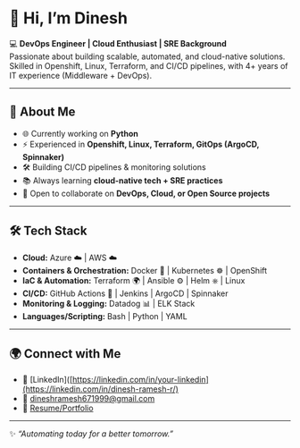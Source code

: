 # 👋 Hi, I’m Dinesh  

💻 **DevOps Engineer | Cloud Enthusiast | SRE Background**  
Passionate about building scalable, automated, and cloud-native solutions. Skilled in Openshift, Linux, Terraform, and CI/CD pipelines, with 4+ years of IT experience (Middleware + DevOps).  

---

## 🚀 About Me  
- 🌐 Currently working on **Python**  
- ⚡ Experienced in **Openshift, Linux, Terraform, GitOps (ArgoCD, Spinnaker)**  
- 🛠️ Building CI/CD pipelines & monitoring solutions  
- 📚 Always learning **cloud-native tech + SRE practices**  
- 🤝 Open to collaborate on **DevOps, Cloud, or Open Source projects**  

---

## 🛠️ Tech Stack  
- **Cloud:** Azure ☁️ | AWS ☁️   
- **Containers & Orchestration:** Docker 🐳 | Kubernetes ☸️ | OpenShift  
- **IaC & Automation:** Terraform 🌍 | Ansible ⚙️ | Helm ⎈ | Linux  
- **CI/CD:** GitHub Actions 🤖 | Jenkins | ArgoCD | Spinnaker  
- **Monitoring & Logging:** Datadog 📊 | ELK Stack  
- **Languages/Scripting:** Bash | Python | YAML  


---

## 🌍 Connect with Me  
- 💼 [LinkedIn]([https://linkedin.com/in/your-linkedin](https://linkedin.com/in/dinesh-ramesh-r/)  
- 📧 dineshramesh671999@gmail.com  
- 📝 [Resume/Portfolio](https://github.com/Dinesh-RR/Dinesh-RR/blob/main/Dinesh_Ramesh_Resume.pdf)  

---

✨ _“Automating today for a better tomorrow.”_  

